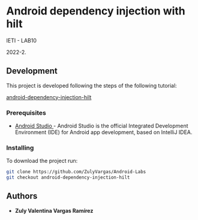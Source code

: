 # Android dependency injection with hilt

IETI - LAB10

2022-2.

## Development

This project is developed following the steps of the following tutorial:

[ android-dependency-injection-hilt ](https://github.com/CAPJackie/android-dependency-injection-hilt)

### Prerequisites

- [ Android Studio ](https://developer.android.com/studio) - Android Studio is the official Integrated Development Environment (IDE) for Android app development, based on IntelliJ IDEA.


### Installing

To download the project run:

```bash
git clone https://github.com/ZulyVargas/Android-Labs
git checkout android-dependency-injection-hilt
```

## Authors

- **Zuly Valentina Vargas Ramírez**